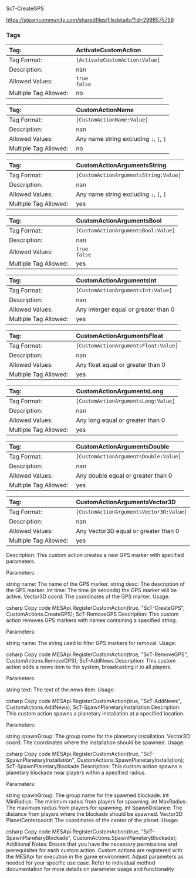 ScT-CreateGPS

https://steamcommunity.com/sharedfiles/filedetails/?id=2998575759





### Tags 
<!--ActivateCustomAction  -->
|Tag:&nbsp;&nbsp;&nbsp;&nbsp;&nbsp;&nbsp;&nbsp;&nbsp;&nbsp;&nbsp;&nbsp;&nbsp;&nbsp;&nbsp;&nbsp;&nbsp;&nbsp;&nbsp;&nbsp;&nbsp;&nbsp;&nbsp;&nbsp;&nbsp;&nbsp;&nbsp;&nbsp;&nbsp;&nbsp;&nbsp;&nbsp;|ActivateCustomAction|
|:----|:----|
|Tag Format:|`[ActivateCustomAction:Value]`|
|Description:|nan|
|Allowed Values:|`true`<br>`false`|
|Multiple Tag Allowed:|no|
<!--CustomActionName  -->
|Tag:&nbsp;&nbsp;&nbsp;&nbsp;&nbsp;&nbsp;&nbsp;&nbsp;&nbsp;&nbsp;&nbsp;&nbsp;&nbsp;&nbsp;&nbsp;&nbsp;&nbsp;&nbsp;&nbsp;&nbsp;&nbsp;&nbsp;&nbsp;&nbsp;&nbsp;&nbsp;&nbsp;&nbsp;&nbsp;&nbsp;&nbsp;|CustomActionName|
|:----|:----|
|Tag Format:|`[CustomActionName:Value]`|
|Description:|nan|
|Allowed Values:|Any name string excluding `:`, `[`, `]`|
|Multiple Tag Allowed:|no|
<!--CustomActionArgumentsString  -->
|Tag:&nbsp;&nbsp;&nbsp;&nbsp;&nbsp;&nbsp;&nbsp;&nbsp;&nbsp;&nbsp;&nbsp;&nbsp;&nbsp;&nbsp;&nbsp;&nbsp;&nbsp;&nbsp;&nbsp;&nbsp;&nbsp;&nbsp;&nbsp;&nbsp;&nbsp;&nbsp;&nbsp;&nbsp;&nbsp;&nbsp;&nbsp;|CustomActionArgumentsString|
|:----|:----|
|Tag Format:|`[CustomActionArgumentsString:Value]`|
|Description:|nan|
|Allowed Values:|Any name string excluding `:`, `[`, `]`|
|Multiple Tag Allowed:|yes|
<!--CustomActionArgumentsBool  -->
|Tag:&nbsp;&nbsp;&nbsp;&nbsp;&nbsp;&nbsp;&nbsp;&nbsp;&nbsp;&nbsp;&nbsp;&nbsp;&nbsp;&nbsp;&nbsp;&nbsp;&nbsp;&nbsp;&nbsp;&nbsp;&nbsp;&nbsp;&nbsp;&nbsp;&nbsp;&nbsp;&nbsp;&nbsp;&nbsp;&nbsp;&nbsp;|CustomActionArgumentsBool|
|:----|:----|
|Tag Format:|`[CustomActionArgumentsBool:Value]`|
|Description:|nan|
|Allowed Values:|`true`<br>`false`|
|Multiple Tag Allowed:|yes|
<!--CustomActionArgumentsInt  -->
|Tag:&nbsp;&nbsp;&nbsp;&nbsp;&nbsp;&nbsp;&nbsp;&nbsp;&nbsp;&nbsp;&nbsp;&nbsp;&nbsp;&nbsp;&nbsp;&nbsp;&nbsp;&nbsp;&nbsp;&nbsp;&nbsp;&nbsp;&nbsp;&nbsp;&nbsp;&nbsp;&nbsp;&nbsp;&nbsp;&nbsp;&nbsp;|CustomActionArgumentsInt|
|:----|:----|
|Tag Format:|`[CustomActionArgumentsInt:Value]`|
|Description:|nan|
|Allowed Values:|Any interger equal or greater than 0|
|Multiple Tag Allowed:|yes|
<!--CustomActionArgumentsFloat  -->
|Tag:&nbsp;&nbsp;&nbsp;&nbsp;&nbsp;&nbsp;&nbsp;&nbsp;&nbsp;&nbsp;&nbsp;&nbsp;&nbsp;&nbsp;&nbsp;&nbsp;&nbsp;&nbsp;&nbsp;&nbsp;&nbsp;&nbsp;&nbsp;&nbsp;&nbsp;&nbsp;&nbsp;&nbsp;&nbsp;&nbsp;&nbsp;|CustomActionArgumentsFloat|
|:----|:----|
|Tag Format:|`[CustomActionArgumentsFloat:Value]`|
|Description:|nan|
|Allowed Values:|Any float equal or greater than 0|
|Multiple Tag Allowed:|yes|
<!--CustomActionArgumentsLong  -->
|Tag:&nbsp;&nbsp;&nbsp;&nbsp;&nbsp;&nbsp;&nbsp;&nbsp;&nbsp;&nbsp;&nbsp;&nbsp;&nbsp;&nbsp;&nbsp;&nbsp;&nbsp;&nbsp;&nbsp;&nbsp;&nbsp;&nbsp;&nbsp;&nbsp;&nbsp;&nbsp;&nbsp;&nbsp;&nbsp;&nbsp;&nbsp;|CustomActionArgumentsLong|
|:----|:----|
|Tag Format:|`[CustomActionArgumentsLong:Value]`|
|Description:|nan|
|Allowed Values:|Any long equal or greater than 0|
|Multiple Tag Allowed:|yes|
<!--CustomActionArgumentsDouble  -->
|Tag:&nbsp;&nbsp;&nbsp;&nbsp;&nbsp;&nbsp;&nbsp;&nbsp;&nbsp;&nbsp;&nbsp;&nbsp;&nbsp;&nbsp;&nbsp;&nbsp;&nbsp;&nbsp;&nbsp;&nbsp;&nbsp;&nbsp;&nbsp;&nbsp;&nbsp;&nbsp;&nbsp;&nbsp;&nbsp;&nbsp;&nbsp;|CustomActionArgumentsDouble|
|:----|:----|
|Tag Format:|`[CustomActionArgumentsDouble:Value]`|
|Description:|nan|
|Allowed Values:|Any double equal or greater than 0|
|Multiple Tag Allowed:|yes|
<!--CustomActionArgumentsVector3D  -->
|Tag:&nbsp;&nbsp;&nbsp;&nbsp;&nbsp;&nbsp;&nbsp;&nbsp;&nbsp;&nbsp;&nbsp;&nbsp;&nbsp;&nbsp;&nbsp;&nbsp;&nbsp;&nbsp;&nbsp;&nbsp;&nbsp;&nbsp;&nbsp;&nbsp;&nbsp;&nbsp;&nbsp;&nbsp;&nbsp;&nbsp;&nbsp;|CustomActionArgumentsVector3D|
|:----|:----|
|Tag Format:|`[CustomActionArgumentsVector3D:Value]`|
|Description:|nan|
|Allowed Values:|Any Vector3D equal or greater than 0|
|Multiple Tag Allowed:|yes|








Description: This custom action creates a new GPS marker with specified parameters.

Parameters:

string name: The name of the GPS marker.
string desc: The description of the GPS marker.
int time: The time (in seconds) the GPS marker will be active.
Vector3D coord: The coordinates of the GPS marker.
Usage:

csharp
Copy code
MESApi.RegisterCustomAction(true, "ScT-CreateGPS", CustomActions.CreateGPS);
ScT-RemoveGPS
Description: This custom action removes GPS markers with names containing a specified string.

Parameters:

string name: The string used to filter GPS markers for removal.
Usage:

csharp
Copy code
MESApi.RegisterCustomAction(true, "ScT-RemoveGPS", CustomActions.RemoveGPS);
ScT-AddNews
Description: This custom action adds a news item to the system, broadcasting it to all players.

Parameters:

string text: The text of the news item.
Usage:

csharp
Copy code
MESApi.RegisterCustomAction(true, "ScT-AddNews", CustomActions.AddNews);
ScT-SpawnPlanetaryInstallation
Description: This custom action spawns a planetary installation at a specified location.

Parameters:

string spawnGroup: The group name for the planetary installation.
Vector3D coord: The coordinates where the installation should be spawned.
Usage:

csharp
Copy code
MESApi.RegisterCustomAction(true, "ScT-SpawnPlanetaryInstallation", CustomActions.SpawnPlanetaryInstallation);
ScT-SpawnPlanetaryBlockade
Description: This custom action spawns a planetary blockade near players within a specified radius.

Parameters:



string spawnGroup: The group name for the spawned blockade.
int MinRadius: The minimum radius from players for spawning.
int MaxRadius: The maximum radius from players for spawning.
int SpawnDistance: The distance from players where the blockade should be spawned.
Vector3D PlanetCentercoord: The coordinates of the center of the planet.
Usage:

csharp
Copy code
MESApi.RegisterCustomAction(true, "ScT-SpawnPlanetaryBlockade", CustomActions.SpawnPlanetaryBlockade);
Additional Notes:
Ensure that you have the necessary permissions and prerequisites for each custom action.
Custom actions are registered with the MESApi for execution in the game environment.
Adjust parameters as needed for your specific use case.
Refer to individual method documentation for more details on parameter usage and functionality